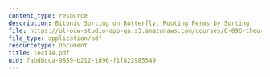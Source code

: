 ```yaml
---
content_type: resource
description: Bitonic Sorting on Butterfly, Routing Perms by Sorting
file: https://ol-ocw-studio-app-qa.s3.amazonaws.com/courses/6-896-theory-of-parallel-hardware-sma-5511-spring-2004/fabdbcca9859b2121d96f1f822985549_lect14.pdf
file_type: application/pdf
resourcetype: Document
title: lect14.pdf
uid: fabdbcca-9859-b212-1d96-f1f822985549
---
```


